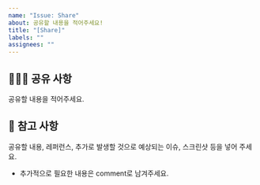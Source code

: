 ```yaml
---
name: "Issue: Share"
about: 공유할 내용을 적어주세요!
title: "[Share]"
labels: ""
assignees: ""
---
```


## 🙋🏻‍♂️ 공유 사항

공유할 내용을 적어주세요.

## 📖 참고 사항

공유할 내용, 레퍼런스, 추가로 발생할 것으로 예상되는 이슈, 스크린샷 등을 넣어 주세요.

- 추가적으로 필요한 내용은 comment로 남겨주세요.

